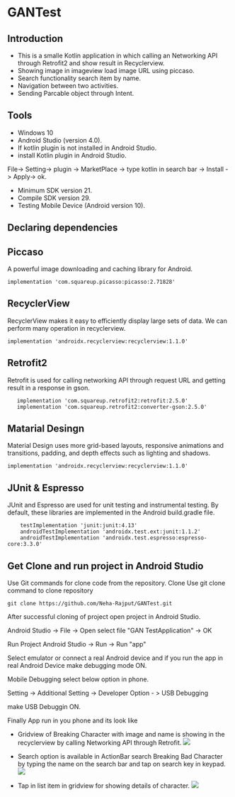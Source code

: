 # GANTest

## Introduction

* This is a smalle Kotlin application in which calling an Networking API through Retrofit2 and show result in Recyclerview. 
* Showing image in imageview load image URL using piccaso.
* Search functionality search item by name.
* Navigation between two activities.
* Sending Parcable object through Intent.

## Tools 

* Windows 10
* Android Studio (version 4.0).
* If kotlin plugin is not installed in Android Studio.
* install Kotlin plugin in Android Studio.

 File-> Setting-> plugin -> MarketPlace -> type kotlin in search bar -> Install -> Apply-> ok.
 
* Minimum SDK version 21.
* Compile SDK version 29.
* Testing Mobile Device (Android version 10).

## Declaring dependencies

## Piccaso 
A powerful image downloading and caching library for Android.

```
implementation 'com.squareup.picasso:picasso:2.71828'
```

## RecyclerView
RecyclerView makes it easy to efficiently display large sets of data. We can perform many operation in recyclerview.

```
implementation 'androidx.recyclerview:recyclerview:1.1.0'
```

## Retrofit2
Retrofit is used for calling networking API through request URL and getting result in a response in gson. 

```
   implementation 'com.squareup.retrofit2:retrofit:2.5.0'
   implementation 'com.squareup.retrofit2:converter-gson:2.5.0'
```

## Matarial Desingn
Material Design uses more grid-based layouts, responsive animations and transitions, padding, and depth effects such as lighting and shadows.

```
implementation 'androidx.recyclerview:recyclerview:1.1.0'
```
## JUnit & Espresso
JUnit and Espresso are used for unit testing and instrumental testing. By default, these libraries are implemented in the Android build.gradle file.

``` 
    testImplementation 'junit:junit:4.13'
    androidTestImplementation 'androidx.test.ext:junit:1.1.2'
    androidTestImplementation 'androidx.test.espresso:espresso-core:3.3.0'
```

## Get Clone and run project in Android Studio
Use Git commands for clone code from the repository.
Clone
Use git clone command to clone repository
```
git clone https://github.com/Neha-Rajput/GANTest.git
```
After successful cloning of project open project in Android Studio.

Android Studio -> File -> Open
select file "GAN TestApplication" -> OK

Run Project 
Android Studio -> Run -> Run "app"

Select emulator or connect a real Android device and if you run the app in real Android Device make debugging mode ON.

Mobile Debugging select below option in phone.

Setting -> Additional Setting -> Developer Option - > USB Debugging 

make USB Debuggin ON.

Finally App run in you phone and its look like


* Gridview of Breaking Character with image and name is showing in the recyclerview by calling Networking API through Retrofit.
  ![](/Screenshot_2020-12-18-18-05-35-737_com.example.gantestapplication.jpg)
  
* Search option is available in ActionBar search Breaking Bad Character by typing the name on the search bar and tap on search key in keypad.
![](/Screenshot_2020-12-18-18-05-50-375_com.example.gantestapplication.jpg)

* Tap in list item in gridview for showing details of character.
![](/Screenshot_2020-12-18-18-05-41-064_com.example.gantestapplication.jpg)


  
  
  
  






 
 
 
 
 

















